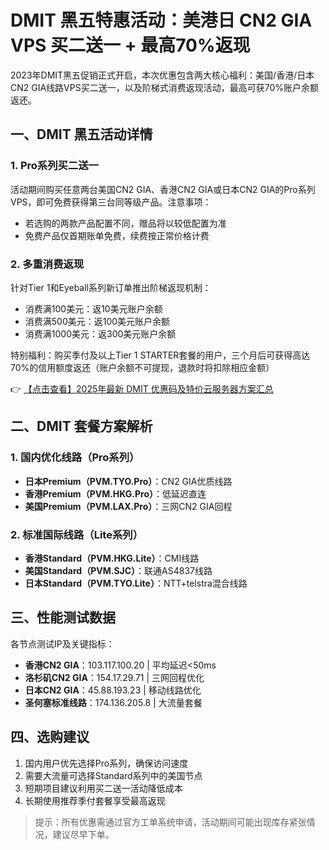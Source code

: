 # DMIT 黑五特惠活动：美港日 CN2 GIA VPS 买二送一 + 最高70%返现

2023年DMIT黑五促销正式开启，本次优惠包含两大核心福利：美国/香港/日本CN2 GIA线路VPS买二送一，以及阶梯式消费返现活动，最高可获70%账户余额返还。

## 一、DMIT 黑五活动详情

### 1. Pro系列买二送一
活动期间购买任意两台美国CN2 GIA、香港CN2 GIA或日本CN2 GIA的Pro系列VPS，即可免费获得第三台同等级产品。注意事项：
- 若选购的两款产品配置不同，赠品将以较低配置为准
- 免费产品仅首期账单免费，续费按正常价格计费

### 2. 多重消费返现
针对Tier 1和Eyeball系列新订单推出阶梯返现机制：
- 消费满100美元：返10美元账户余额
- 消费满500美元：返100美元账户余额
- 消费满1000美元：返300美元账户余额

特别福利：购买季付及以上Tier 1 STARTER套餐的用户，三个月后可获得高达70%的信用额度返还（账户余额不可提现，退款时将扣除相应金额）

👉 [【点击查看】2025年最新 DMIT 优惠码及特价云服务器方案汇总](https://bit.ly/dmit_coupon)

## 二、DMIT 套餐方案解析

### 1. 国内优化线路（Pro系列）
- **日本Premium（PVM.TYO.Pro）**：CN2 GIA优质线路
- **香港Premium（PVM.HKG.Pro）**：低延迟直连
- **美国Premium（PVM.LAX.Pro）**：三网CN2 GIA回程

### 2. 标准国际线路（Lite系列）
- **香港Standard（PVM.HKG.Lite）**：CMI线路
- **美国Standard（PVM.SJC）**：联通AS4837线路
- **日本Standard（PVM.TYO.Lite）**：NTT+telstra混合线路

## 三、性能测试数据
各节点测试IP及关键指标：
- **香港CN2 GIA**：103.117.100.20 | 平均延迟<50ms
- **洛杉矶CN2 GIA**：154.17.29.71 | 三网回程优化
- **日本CN2 GIA**：45.88.193.23 | 移动线路优化
- **圣何塞标准线路**：174.136.205.8 | 大流量套餐

## 四、选购建议
1. 国内用户优先选择Pro系列，确保访问速度
2. 需要大流量可选择Standard系列中的美国节点
3. 短期项目建议利用买二送一活动降低成本
4. 长期使用推荐季付套餐享受最高返现

> 提示：所有优惠需通过官方工单系统申请，活动期间可能出现库存紧张情况，建议尽早下单。